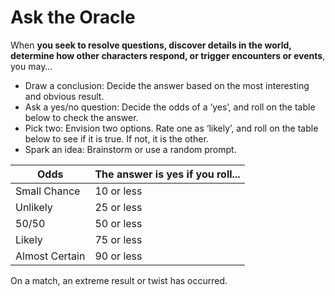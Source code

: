 # Ask the Oracle

When **you seek to resolve questions, discover details in the world, determine how other characters respond, or trigger encounters or events**, you may… 

- Draw a conclusion: Decide the answer based on the most interesting and obvious result. 
- Ask a yes/no question: Decide the odds of a ‘yes’, and roll on the table below to check the answer. 
- Pick two: Envision two options. Rate one as ‘likely’, and roll on the table below to see if it is true. If not, it is the other. 
- Spark an idea: Brainstorm or use a random prompt.

Odds           | The answer is yes if you roll...
---------------|---------------------------------
Small Chance   | 10 or less
Unlikely       | 25 or less
50/50          | 50 or less
Likely         | 75 or less
Almost Certain | 90 or less

On a match, an extreme result or twist has occurred.